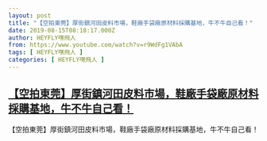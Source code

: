 ```yaml
---
layout: post
title: "【空拍東莞】厚街鎮河田皮料市場，鞋廠手袋廠原材料採購基地，牛不牛自己看！"
date: 2019-08-15T08:18:17.000Z
author: HEYFLY嘿飛人
from: https://www.youtube.com/watch?v=r9WdFg1VAbA
tags: [ HEYFLY嘿飛人 ]
categories: [ HEYFLY嘿飛人 ]
---
```

<!--1565857097000-->
[【空拍東莞】厚街鎮河田皮料市場，鞋廠手袋廠原材料採購基地，牛不牛自己看！](https://www.youtube.com/watch?v=r9WdFg1VAbA)
------

<div>
【空拍東莞】厚街鎮河田皮料市場，鞋廠手袋廠原材料採購基地，牛不牛自己看！
</div>
